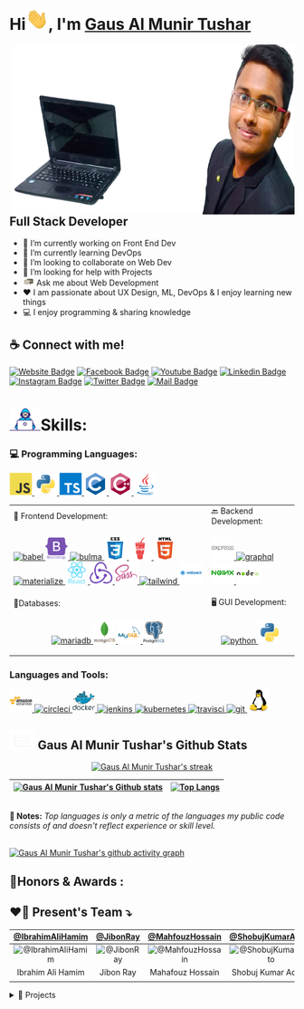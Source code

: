 <h1> Hi<img alt="Hi" src="https://raw.githubusercontent.com/GausAlMunirTushar/GausAlMunirTushar/main/Hi.gif" width="40">, I'm <a href="https://gausalmunirtushar.com">Gaus Al Munir Tushar</a> </h1>
<img src="https://raw.githubusercontent.com/GausAlMunirTushar/GausAlMunirTushar/main/github-banner-old2-removebg.png" width="500" height="300" title="Gaus Al Munir Tushar" alt="Gaus Al Munir Tushar" align="right">
<h2>Full Stack Developer</h2>

- 🔭 I’m currently working on Front End Dev
- 🌱 I’m currently learning DevOps
- 👯 I’m looking to collaborate on Web Dev
- 🤔 I’m looking for help with Projects
- <img alt="Hi" src="https://raw.githubusercontent.com/GausAlMunirTushar/GausAlMunirTushar/main/message.gif" width="20"> Ask me about Web Development
- ❤️ I am passionate about UX Design, ML, DevOps & I enjoy learning new things  
- 💻 I enjoy programming & sharing knowledge
## :coffee: Connect with me! <br>
[![Website Badge](https://img.shields.io/badge/WebSite-000000?style=for-the-badge&logo=WebStorm&logoColor=white)](https://gausalmunirtushar.com/) 
[![Facebook Badge](https://img.shields.io/badge/Facebook-1877F2?style=for-the-badge&logo=facebook&logoColor=white)](https://facebook.com/GausAlMunirTusharPro) 
[![Youtube Badge](https://img.shields.io/badge/YouTube-FF0000?style=for-the-badge&logo=youtube&logoColor=white)](https://youtube.com/GausAlMunirTushar) 
[![Linkedin Badge](https://img.shields.io/badge/LinkedIn-0077B5?style=for-the-badge&logo=linkedin&logoColor=white)](https://www.linkedin.com/in/gausalmunirtushar) 
[![Instagram Badge](https://img.shields.io/badge/Instagram-E4405F?style=for-the-badge&logo=instagram&logoColor=white)](https://instagram.com/GausAlMunirTushar)
[![Twitter Badge](https://img.shields.io/badge/Twitter-1DA1F2?style=for-the-badge&logo=twitter&logoColor=white)](https://twitter.com/GausAlMunirTushar)
[![Mail Badge](https://img.shields.io/badge/Gmail-D14836?style=for-the-badge&logo=gmail&logoColor=white)](mailto:gausalmunirtushar@gmail.com)


# <img alt="GIF" src="https://raw.githubusercontent.com/GausAlMunirTushar/GausAlMunirTushar/main/Developer.gif" width="55"/>Skills:

### 💻 Programming Languages:
    
<p align="left">
 <a href="https://developer.mozilla.org/en-US/docs/Web/JavaScript" target="_blank"> <img src="https://raw.githubusercontent.com/devicons/devicon/master/icons/javascript/javascript-original.svg" alt="javascript" width="40" height="40"/> </a>
  <a href="https://www.python.org" target="_blank"> <img src="https://raw.githubusercontent.com/devicons/devicon/master/icons/python/python-original.svg" alt="python" width="40" height="40"/> </a>
  <a href="https://www.typescriptlang.org/" target="_blank"> <img src="https://raw.githubusercontent.com/devicons/devicon/master/icons/typescript/typescript-original.svg" alt="typescript" width="40" height="40"/> </a>
 <a href="https://www.cprogramming.com/" target="_blank"> <img src="https://raw.githubusercontent.com/devicons/devicon/master/icons/c/c-original.svg" alt="c" width="40" height="40"/> </a> 
 <a href="https://www.w3schools.com/cpp/" target="_blank"> <img src="https://raw.githubusercontent.com/devicons/devicon/master/icons/cplusplus/cplusplus-original.svg" alt="cplusplus" width="40" height="40"/> </a> 
 <a href="https://www.java.com" target="_blank" rel="noreferrer"> <img src="https://raw.githubusercontent.com/devicons/devicon/master/icons/java/java-original.svg" alt="java" width="40" height="40"/> </a>
 </p>
 
<table align="center">
   <tr>
    <td>🚶 Frontend Development: </td> 
    <td>🔙 Backend Development: </td>
   </tr>
  <tr>
    <td>
     <p align="left"> <a href="https://babeljs.io/" target="_blank"> <img src="https://www.vectorlogo.zone/logos/babeljs/babeljs-icon.svg" alt="babel" width="40" height="40"/> </a> <a href="https://getbootstrap.com" target="_blank"> <img src="https://raw.githubusercontent.com/devicons/devicon/master/icons/bootstrap/bootstrap-plain-wordmark.svg" alt="bootstrap" width="40" height="40"/> </a> <a href="https://bulma.io/" target="_blank"> <img src="https://raw.githubusercontent.com/gilbarbara/logos/804dc257b59e144eaca5bc6ffd16949752c6f789/logos/bulma.svg" alt="bulma" width="40" height="40"/> </a> <a href="https://www.w3schools.com/css/" target="_blank"> <img src="https://raw.githubusercontent.com/devicons/devicon/master/icons/css3/css3-original-wordmark.svg" alt="css3" width="40" height="40"/> </a> <a href="https://gulpjs.com" target="_blank"> <img src="https://raw.githubusercontent.com/devicons/devicon/master/icons/gulp/gulp-plain.svg" alt="gulp" width="40" height="40"/> </a> <a href="https://www.w3.org/html/" target="_blank"> <img src="https://raw.githubusercontent.com/devicons/devicon/master/icons/html5/html5-original-wordmark.svg" alt="html5" width="40" height="40"/> </a> <a href="https://materializecss.com/" target="_blank"> <img src="https://raw.githubusercontent.com/prplx/svg-logos/5585531d45d294869c4eaab4d7cf2e9c167710a9/svg/materialize.svg" alt="materialize" width="40" height="40"/> </a> <a href="https://reactjs.org/" target="_blank"> <img src="https://raw.githubusercontent.com/devicons/devicon/master/icons/react/react-original-wordmark.svg" alt="react" width="40" height="40"/> </a> <a href="https://redux.js.org" target="_blank"> <img src="https://raw.githubusercontent.com/devicons/devicon/master/icons/redux/redux-original.svg" alt="redux" width="40" height="40"/> </a> <a href="https://sass-lang.com" target="_blank"> <img src="https://raw.githubusercontent.com/devicons/devicon/master/icons/sass/sass-original.svg" alt="sass" width="40" height="40"/> </a> <a href="https://tailwindcss.com/" target="_blank"> <img src="https://www.vectorlogo.zone/logos/tailwindcss/tailwindcss-icon.svg" alt="tailwind" width="40" height="40"/> </a> <a href="https://webpack.js.org" target="_blank"> <img src="https://raw.githubusercontent.com/devicons/devicon/d00d0969292a6569d45b06d3f350f463a0107b0d/icons/webpack/webpack-original-wordmark.svg" alt="webpack" width="40" height="40"/> </a> </p>
   </td>
      <td>
          <p align="left"> <a href="https://expressjs.com" target="_blank"> <img src="https://raw.githubusercontent.com/devicons/devicon/master/icons/express/express-original-wordmark.svg" alt="express" width="40" height="40"/> </a> <a href="https://graphql.org" target="_blank"> <img src="https://www.vectorlogo.zone/logos/graphql/graphql-icon.svg" alt="graphql" width="40" height="40"/> </a> <a href="https://www.nginx.com" target="_blank"> <img src="https://raw.githubusercontent.com/devicons/devicon/master/icons/nginx/nginx-original.svg" alt="nginx" width="40" height="40"/> </a> <a href="https://nodejs.org" target="_blank"> <img src="https://raw.githubusercontent.com/devicons/devicon/master/icons/nodejs/nodejs-original-wordmark.svg" alt="nodejs" width="40" height="40"/> </a> </p>
      </td>
   </tr>
   <tr>
        <td>
          📱Databases:
        </td>
        <td>
        🖥️ GUI Development:
        </td>
   </tr>
  <tr>
    <td>
            <p align="center"> <a href="https://mariadb.org/" target="_blank"> <img src="https://www.vectorlogo.zone/logos/mariadb/mariadb-icon.svg" alt="mariadb" width="40" height="40"/> </a> <a href="https://www.mongodb.com/" target="_blank"> <img src="https://raw.githubusercontent.com/devicons/devicon/master/icons/mongodb/mongodb-original-wordmark.svg" alt="mongodb" width="40" height="40"/> </a> <a href="https://www.mysql.com/" target="_blank"> <img src="https://raw.githubusercontent.com/devicons/devicon/master/icons/mysql/mysql-original-wordmark.svg" alt="mysql" width="40" height="40"/> </a> <a href="https://www.postgresql.org" target="_blank"> <img src="https://raw.githubusercontent.com/devicons/devicon/master/icons/postgresql/postgresql-original-wordmark.svg" alt="postgresql" width="40" height="40"/> </a>
         </p>
    </td>
    <td>
          <p align="center">
            <a href="https://www.electronjs.org" target="_blank"> <img src="https://avatars.githubusercontent.com/u/13409222?s=200&v=4" alt="python" width="40" height="40"/>               </a>
            <a href="https://www.python.org" target="_blank"> <img src="https://raw.githubusercontent.com/devicons/devicon/master/icons/python/python-original.svg" alt="python"             width="40" height="40"/> </a>
        </p>
    </td>
 </tr>
 
  
 </table>
 



 
<h3 align="left">Languages and Tools:</h3>
<p align="left"> <a href="https://aws.amazon.com" target="_blank"> <img src="https://raw.githubusercontent.com/devicons/devicon/master/icons/amazonwebservices/amazonwebservices-original-wordmark.svg" alt="aws" width="40" height="40"/> </a> <a href="https://circleci.com" target="_blank"> <img src="https://www.vectorlogo.zone/logos/circleci/circleci-icon.svg" alt="circleci" width="40" height="40"/> </a> <a href="https://www.docker.com/" target="_blank"> <img src="https://raw.githubusercontent.com/devicons/devicon/master/icons/docker/docker-original-wordmark.svg" alt="docker" width="40" height="40"/> </a> <a href="https://www.jenkins.io" target="_blank"> <img src="https://www.vectorlogo.zone/logos/jenkins/jenkins-icon.svg" alt="jenkins" width="40" height="40"/> </a> <a href="https://kubernetes.io" target="_blank"> <img src="https://www.vectorlogo.zone/logos/kubernetes/kubernetes-icon.svg" alt="kubernetes" width="40" height="40"/> </a> <a href="https://travis-ci.org" target="_blank"> <img src="https://www.vectorlogo.zone/logos/travis-ci/travis-ci-icon.svg" alt="travisci" width="40" height="40"/> </a>  <a href="https://git-scm.com/" target="_blank" rel="noreferrer"> <img src="https://www.vectorlogo.zone/logos/git-scm/git-scm-icon.svg" alt="git" width="40" height="40"/> </a> <a href="https://www.linux.org/" target="_blank" rel="noreferrer"> <img src="https://raw.githubusercontent.com/devicons/devicon/master/icons/linux/linux-original.svg" alt="linux" width="40" height="40"/> </a> </p>
 
## <img src="https://raw.githubusercontent.com/GausAlMunirTushar/GausAlMunirTushar/main/chart.gif" width="45"> Gaus Al Munir Tushar's Github Stats 
<p align="center">
<a href="https://github.com/GausAlMunirTushar/github-readme-streak-stats">
<img title="🔥 Get streak stats for your profile at git.io/streak-stats" alt="Gaus Al Munir Tushar's streak" src="https://github-readme-streak-stats.herokuapp.com/?user=GausAlMunirTushar&theme=black-ice&hide_border=true&stroke=0000&background=060A0CD0"/></a>

</p>


|[![Gaus Al Munir Tushar's Github stats](https://github-readme-stats.vercel.app/api?username=GausAlMunirTushar&theme=react&show_icons=true&hide=prs&hide_border=true&bg_color=0D1117)](https://github.com/GausAlMunirTushar) | [![Top Langs](https://github-readme-stats.vercel.app/api/top-langs/?username=GausAlMunirTushar&layout=compact&theme=react&color=5BCDEC&hide_border=true&bg_color=0D1117)](https://github.com/GausAlMunirTushar) |
| ------------ | ----------- |
<br/>
<b>📓 Notes:</b> <i>Top languages is only a metric of the languages my public code consists of and doesn't reflect experience or skill level.</i>
<br/>
<br/>



[![Gaus Al Munir Tushar's github activity graph](https://activity-graph.herokuapp.com/graph?username=GausAlMunirTushar&theme=react-dark&hide_border=true)](https://github.com/GausAlMunirTushar/github-readme-activity-graph)

## 🏅Honors & Awards :

## ❤️‍🔥 Present's Team ⤵️

[@IbrahimAliHamim](https://github.com/IbrahimAliHamim) | [@JibonRay](https://github.com/JibonRay) | [@MahfouzHossain](https://github.com/MahfouzHossain) | [@ShobujKumarAditto](https://github.com/Shobujkumaraditto) 
|   :----:   |    :----:   |     :----:   |      :----:   |
 ![@IbrahimAliHamim](https://avatars.githubusercontent.com/u/87495140?v=4) | ![@JibonRay](https://avatars.githubusercontent.com/u/87613070?v=4) | ![@MahfouzHossain](https://avatars.githubusercontent.com/u/87492349?v=4) | ![@ShobujKumarAditto](https://avatars.githubusercontent.com/u/87502706?v=4) 
| Ibrahim Ali Hamim | Jibon Ray | Mahafouz Hossain | Shobuj Kumar Addito |
|     |      |      |      |



<details>
 <summary> 🚀 Projects </summary>
 
    
 </details>

